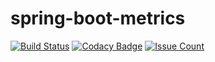 # spring-boot-metrics

[![Build Status](https://travis-ci.org/adamzareba/spring-boot-metrics.svg)](https://travis-ci.org/adamzareba/spring-boot-metrics)
[![Codacy Badge](https://api.codacy.com/project/badge/Grade/b7d36feb48a54c5b8bc404cc06b4589e)](https://www.codacy.com/app/adamzareba/spring-boot-metrics?utm_source=github.com&amp;utm_medium=referral&amp;utm_content=adamzareba/spring-boot-metrics&amp;utm_campaign=Badge_Grade)
[![Issue Count](https://codeclimate.com/github/adamzareba/spring-boot-metrics/badges/issue_count.svg)](https://codeclimate.com/github/adamzareba/spring-boot-metrics)
